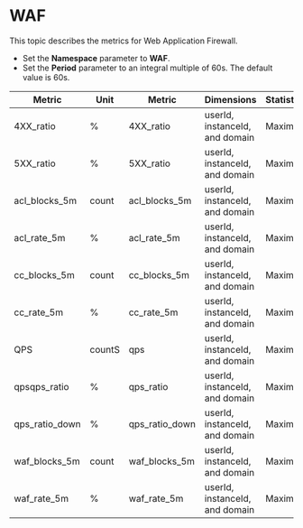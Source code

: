 # WAF

This topic describes the metrics for Web Application Firewall.

-   Set the **Namespace** parameter to **WAF**.
-   Set the **Period** parameter to an integral multiple of 60s. The default value is 60s.

|Metric|Unit|Metric|Dimensions|Statistics|
|------|----|------|----------|----------|
|4XX\_ratio|%|4XX\_ratio|userId, instanceId, and domain|Maximum|
|5XX\_ratio|%|5XX\_ratio|userId, instanceId, and domain|Maximum|
|acl\_blocks\_5m|count|acl\_blocks\_5m|userId, instanceId, and domain|Maximum|
|acl\_rate\_5m|%|acl\_rate\_5m|userId, instanceId, and domain|Maximum|
|cc\_blocks\_5m|count|cc\_blocks\_5m|userId, instanceId, and domain|Maximum|
|cc\_rate\_5m|%|cc\_rate\_5m|userId, instanceId, and domain|Maximum|
|QPS|countS|qps|userId, instanceId, and domain|Maximum|
|qpsqps\_ratio|%|qps\_ratio|userId, instanceId, and domain|Maximum|
|qps\_ratio\_down|%|qps\_ratio\_down|userId, instanceId, and domain|Maximum|
|waf\_blocks\_5m|count|waf\_blocks\_5m|userId, instanceId, and domain|Maximum|
|waf\_rate\_5m|%|waf\_rate\_5m|userId, instanceId, and domain|Maximum|

